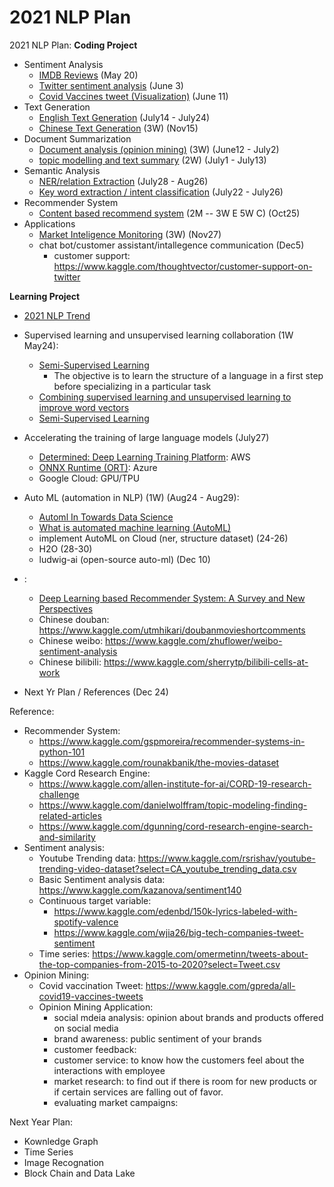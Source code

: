 # 2021 NLP Plan


2021 NLP Plan:
**Coding Project**
- Sentiment Analysis
  - [IMDB Reviews](https://github.com/jinfeijoy/NLP/tree/main/kaggle_IMDB_Review) (May 20)
  - [Twitter sentiment analysis](https://github.com/jinfeijoy/NLP/tree/main/kaggle_Twitter_sentiment) (June 3)
  - [Covid Vaccines tweet (Visualization)](https://github.com/jinfeijoy/NLP/tree/main/kaggle_Covid19_vaccine_Twitter) (June 11)
- Text Generation
  - [English Text Generation](https://github.com/jinfeijoy/NLP/tree/main/text_generation) (July14 - July24) 
  - [Chinese Text Generation](https://github.com/jinfeijoy/NLP/tree/main/chinese_text_generation) (3W) (Nov15)
- Document Summarization
  - [Document analysis (opinion mining)](https://github.com/jinfeijoy/NLP/tree/main/kaggle_article_analysis) (3W) (June12 - July2)
  - [topic modelling and text summary](https://github.com/jinfeijoy/NLP/tree/main/topic_modelling_text_summary) (2W) (July1 - July13)
- Semantic Analysis
  - [NER/relation Extraction](https://github.com/jinfeijoy/NLP/tree/main/information_extraction) (July28 - Aug26)
  - [Key word extraction / intent classification](https://github.com/jinfeijoy/NLP/tree/main/semantic_analysis) (July22 - July26)
- Recommender System
  - [Content based recommend system](https://github.com/jinfeijoy/NLP/tree/main/recomend_system) (2M -- 3W E 5W C) (Oct25)
- Applications
  - [Market Inteligence Monitoring](https://github.com/jinfeijoy/NLP/tree/main/market_inteligence_monitoring) (3W) (Nov27)
  - chat bot/customer assistant/intallegence communication (Dec5)
    - customer support: https://www.kaggle.com/thoughtvector/customer-support-on-twitter


**Learning Project**
- [2021 NLP Trend](https://www.analyticsinsight.net/top-10-natural-language-processing-nlp-trends-for-2021/)
- Supervised learning and unsupervised learning collaboration (1W May24): 
  - [Semi-Supervised Learning](https://www.statworx.com/at/blog/5-types-of-machine-learning-algorithms-with-use-cases/#h-4-semi-supervised-learning)
      - The objective is to learn the structure of a language in a first step before specializing in a particular task
  - [Combining supervised learning and unsupervised learning to improve word vectors](https://towardsdatascience.com/combining-supervised-learning-and-unsupervised-learning-to-improve-word-vectors-d4dea84ec36b)
  - [Semi-Supervised Learning](https://algorithmia.com/blog/semi-supervised-learning)
- Accelerating the training of large language models (July27)
  - [Determined: Deep Learning Training Platform](https://www.determined.ai/blog/faster-nlp-with-deep-learning-distributed-training): AWS
  - [ONNX Runtime (ORT)](https://www.onnxruntime.ai/): Azure
  - Google Cloud: GPU/TPU
- Auto ML (automation in NLP) (1W) (Aug24 - Aug29): 
  - [Automl In Towards Data Science](https://towardsdatascience.com/tagged/automl)
  - [What is automated machine learning (AutoML)](https://docs.microsoft.com/en-us/azure/machine-learning/concept-automated-ml) 
  - implement AutoML on Cloud (ner, structure dataset) (24-26)
  - H2O (28-30)
  - ludwig-ai (open-source auto-ml) (Dec 10)





- :
  - [Deep Learning based Recommender System: A Survey and New Perspectives](https://arxiv.org/pdf/1707.07435.pdf)
  - Chinese douban: https://www.kaggle.com/utmhikari/doubanmovieshortcomments
  - Chinese weibo: https://www.kaggle.com/zhuflower/weibo-sentiment-analysis
  - Chinese bilibili: https://www.kaggle.com/sherrytp/bilibili-cells-at-work






- Next Yr Plan / References (Dec 24)

Reference:
- Recommender System: 
  - https://www.kaggle.com/gspmoreira/recommender-systems-in-python-101
  - https://www.kaggle.com/rounakbanik/the-movies-dataset
- Kaggle Cord Research Engine:
  - https://www.kaggle.com/allen-institute-for-ai/CORD-19-research-challenge
  - https://www.kaggle.com/danielwolffram/topic-modeling-finding-related-articles
  - https://www.kaggle.com/dgunning/cord-research-engine-search-and-similarity
- Sentiment analysis:
  - Youtube Trending data: https://www.kaggle.com/rsrishav/youtube-trending-video-dataset?select=CA_youtube_trending_data.csv
  - Basic Sentiment analysis data: https://www.kaggle.com/kazanova/sentiment140 
  - Continuous target variable: 
    - https://www.kaggle.com/edenbd/150k-lyrics-labeled-with-spotify-valence
    - https://www.kaggle.com/wjia26/big-tech-companies-tweet-sentiment
  - Time series: https://www.kaggle.com/omermetinn/tweets-about-the-top-companies-from-2015-to-2020?select=Tweet.csv
- Opinion Mining: 
  - Covid vaccination Tweet: https://www.kaggle.com/gpreda/all-covid19-vaccines-tweets
  - Opinion Mining Application:
    - social mdeia analysis: opinion about brands and products offered on social media
    - brand awareness: public sentiment of your brands
    - customer feedback: 
    - customer service: to know how the customers feel about the interactions with employee
    - market research: to find out if there is room for new products or if certain services are falling out of favor.
    - evaluating market campaigns: 


Next Year Plan:
- Kownledge Graph
- Time Series
- Image Recognation 
- Block Chain and Data Lake
